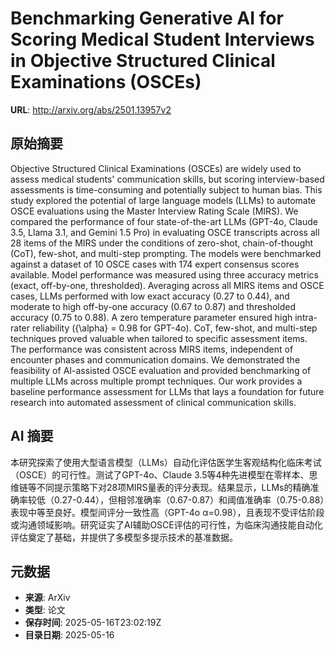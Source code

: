 # Benchmarking Generative AI for Scoring Medical Student Interviews in Objective Structured Clinical Examinations (OSCEs)

**URL**: http://arxiv.org/abs/2501.13957v2

## 原始摘要

Objective Structured Clinical Examinations (OSCEs) are widely used to assess
medical students' communication skills, but scoring interview-based assessments
is time-consuming and potentially subject to human bias. This study explored
the potential of large language models (LLMs) to automate OSCE evaluations
using the Master Interview Rating Scale (MIRS). We compared the performance of
four state-of-the-art LLMs (GPT-4o, Claude 3.5, Llama 3.1, and Gemini 1.5 Pro)
in evaluating OSCE transcripts across all 28 items of the MIRS under the
conditions of zero-shot, chain-of-thought (CoT), few-shot, and multi-step
prompting. The models were benchmarked against a dataset of 10 OSCE cases with
174 expert consensus scores available. Model performance was measured using
three accuracy metrics (exact, off-by-one, thresholded). Averaging across all
MIRS items and OSCE cases, LLMs performed with low exact accuracy (0.27 to
0.44), and moderate to high off-by-one accuracy (0.67 to 0.87) and thresholded
accuracy (0.75 to 0.88). A zero temperature parameter ensured high intra-rater
reliability ({\alpha} = 0.98 for GPT-4o). CoT, few-shot, and multi-step
techniques proved valuable when tailored to specific assessment items. The
performance was consistent across MIRS items, independent of encounter phases
and communication domains. We demonstrated the feasibility of AI-assisted OSCE
evaluation and provided benchmarking of multiple LLMs across multiple prompt
techniques. Our work provides a baseline performance assessment for LLMs that
lays a foundation for future research into automated assessment of clinical
communication skills.


## AI 摘要

本研究探索了使用大型语言模型（LLMs）自动化评估医学生客观结构化临床考试（OSCE）的可行性。测试了GPT-4o、Claude 3.5等4种先进模型在零样本、思维链等不同提示策略下对28项MIRS量表的评分表现。结果显示，LLMs的精确准确率较低（0.27-0.44），但相邻准确率（0.67-0.87）和阈值准确率（0.75-0.88）表现中等至良好。模型间评分一致性高（GPT-4o α=0.98），且表现不受评估阶段或沟通领域影响。研究证实了AI辅助OSCE评估的可行性，为临床沟通技能自动化评估奠定了基础，并提供了多模型多提示技术的基准数据。

## 元数据

- **来源**: ArXiv
- **类型**: 论文
- **保存时间**: 2025-05-16T23:02:19Z
- **目录日期**: 2025-05-16
